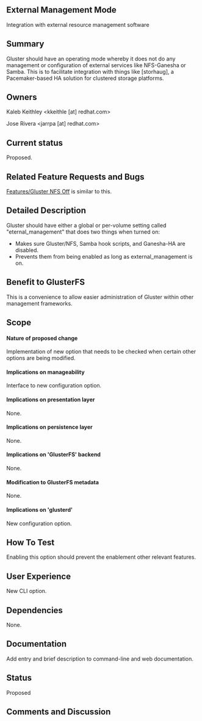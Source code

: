 External Management Mode
-------

Integration with external resource management software

Summary
-------

Gluster should have an operating mode whereby it does not do any management or configuration of external services like NFS-Ganesha or Samba. This is to facilitate integration with things like [storhaug], a Pacemaker-based HA solution for clustered storage platforms.

Owners
------

Kaleb Keithley <kkeithle [at] redhat.com>

Jose Rivera <jarrpa [at] redhat.com>

Current status
--------------

Proposed.

Related Feature Requests and Bugs
---------------------------------

[Features/Gluster NFS Off](http://review.gluster.org/#/c/13740/) is similar to this.

Detailed Description
--------------------

Gluster should have either a global or per-volume setting called "eternal_management" that does two things when turned on:

 * Makes sure Gluster/NFS, Samba hook scripts, and Ganesha-HA are disabled.
 * Prevents them from being enabled as long as external_management is on.

Benefit to GlusterFS
--------------------

This is a convenience to allow easier administration of Gluster within other management frameworks.

Scope
-----

#### Nature of proposed change

Implementation of new option that needs to be checked when certain other options are being modified.

#### Implications on manageability

Interface to new configuration option.

#### Implications on presentation layer

None.

#### Implications on persistence layer

None.

#### Implications on 'GlusterFS' backend

None.

#### Modification to GlusterFS metadata

None.

#### Implications on 'glusterd'

New configuration option.

How To Test
-----------

Enabling this option should prevent the enablement other relevant features.

User Experience
---------------

New CLI option.

Dependencies
------------

None.

Documentation
-------------

Add entry and brief description to command-line and web documentation.

Status
------

Proposed

Comments and Discussion
-----------------------

